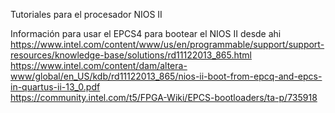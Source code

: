 Tutoriales para el procesador NIOS II

Información para usar el EPCS4 para bootear el NIOS II desde ahi<br>
https://www.intel.com/content/www/us/en/programmable/support/support-resources/knowledge-base/solutions/rd11122013_865.html<br>
https://www.intel.com/content/dam/altera-www/global/en_US/kdb/rd11122013_865/nios-ii-boot-from-epcq-and-epcs-in-quartus-ii-13_0.pdf<br>
https://community.intel.com/t5/FPGA-Wiki/EPCS-bootloaders/ta-p/735918<br>

